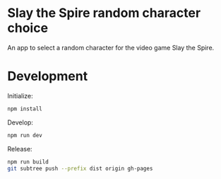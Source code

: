 # Slay the Spire random character choice

An app to select a random character for the video game Slay the Spire.

# Development

Initialize:
```sh
npm install
```

Develop:
```sh
npm run dev
```

Release:
```sh
npm run build
git subtree push --prefix dist origin gh-pages
```
